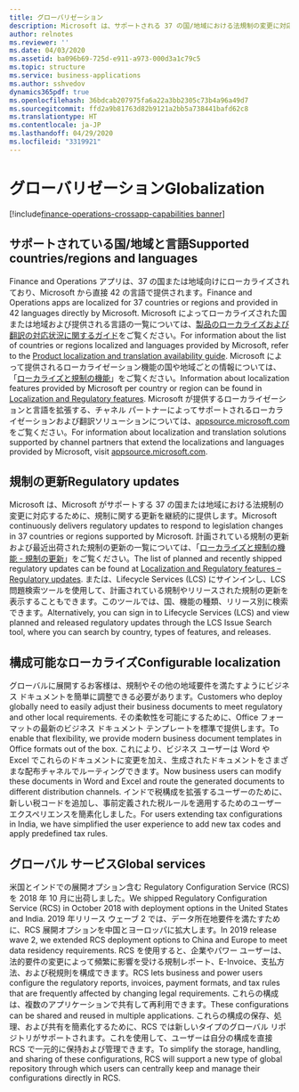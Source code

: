 ```yaml
---
title: グローバリゼーション
description: Microsoft は、サポートされる 37 の国/地域における法規制の変更に対応するために、規制に関する更新を継続的に提供します。 また、お客様は Office フォーマットでビジネス ドキュメントを簡単に調整して、現地の要件を満たし、生成されたドキュメントをさまざまな配布チャネルに送ることができます。
author: relnotes
ms.reviewer: ''
ms.date: 04/03/2020
ms.assetid: ba096b69-725d-e911-a973-000d3a1c79c5
ms.topic: structure
ms.service: business-applications
ms.author: sshvedov
dynamics365pdf: true
ms.openlocfilehash: 36bdcab207975fa6a22a3bb2305c73b4a96a49d7
ms.sourcegitcommit: ffd2a9b81763d82b9121a2bb5a738441bafd62c8
ms.translationtype: HT
ms.contentlocale: ja-JP
ms.lasthandoff: 04/29/2020
ms.locfileid: "3319921"
---
```

# <a name="globalization"></a><span data-ttu-id="9e78a-104">グローバリゼーション</span><span class="sxs-lookup"><span data-stu-id="9e78a-104">Globalization</span></span>

[!include[finance-operations-crossapp-capabilities banner](../includes/finance-operations-crossapp-capabilities.md)]

<!--structure start-->
## <a name="supported-countriesregions-and-languages"></a><span data-ttu-id="9e78a-105">サポートされている国/地域と言語</span><span class="sxs-lookup"><span data-stu-id="9e78a-105">Supported countries/regions and languages</span></span>
<span data-ttu-id="9e78a-106">Finance and Operations アプリは、37 の国または地域向けにローカライズされており、Microsoft から直接 42 の言語で提供されます。</span><span class="sxs-lookup"><span data-stu-id="9e78a-106">Finance and Operations apps are localized for 37 countries or regions and provided in 42 languages directly by Microsoft.</span></span> <span data-ttu-id="9e78a-107">Microsoft によってローカライズされた国または地域および提供される言語の一覧については、[製品のローカライズおよび翻訳の対応状況に関するガイド](https://aka.ms/dynamics_365_international_availability_deck)をご覧ください。</span><span class="sxs-lookup"><span data-stu-id="9e78a-107">For information about the list of countries or regions localized and languages provided by Microsoft, refer to the [Product localization and translation availability guide](https://aka.ms/dynamics_365_international_availability_deck).</span></span> <span data-ttu-id="9e78a-108">Microsoft によって提供されるローカライゼーション機能の国や地域ごとの情報については、「[ローカライズと規制の機能](https://docs.microsoft.com/dynamics365/unified-operations/dev-itpro/lcs-solutions/country-region?toc=/fin-and-ops/toc.json)」をご覧ください。</span><span class="sxs-lookup"><span data-stu-id="9e78a-108">Information about localization features provided by Microsoft per country or region can be found in [Localization and Regulatory features](https://docs.microsoft.com/dynamics365/unified-operations/dev-itpro/lcs-solutions/country-region?toc=/fin-and-ops/toc.json).</span></span> <span data-ttu-id="9e78a-109">Microsoft が提供するローカライゼーションと言語を拡張する、チャネル パートナーによってサポートされるローカライゼーションおよび翻訳ソリューションについては、[appsource.microsoft.com](https://appsource.microsoft.com/marketplace/apps?search=localization&product=dynamics-365%3Bdynamics-365-for-finance-and-operations&page=1) をご覧ください。</span><span class="sxs-lookup"><span data-stu-id="9e78a-109">For information about localization and translation solutions supported by channel partners that extend the localizations and languages provided by Microsoft, visit [appsource.microsoft.com](https://appsource.microsoft.com/marketplace/apps?search=localization&product=dynamics-365%3Bdynamics-365-for-finance-and-operations&page=1).</span></span> 

## <a name="regulatory-updates"></a><span data-ttu-id="9e78a-110">規制の更新</span><span class="sxs-lookup"><span data-stu-id="9e78a-110">Regulatory updates</span></span> 
<span data-ttu-id="9e78a-111">Microsoft は、Microsoft がサポートする 37 の国または地域における法規制の変更に対応するために、規制に関する更新を継続的に提供します。</span><span class="sxs-lookup"><span data-stu-id="9e78a-111">Microsoft continuously delivers regulatory updates to respond to legislation changes in 37 countries or regions supported by Microsoft.</span></span> <span data-ttu-id="9e78a-112">計画されている規制の更新および最近出荷された規制の更新の一覧については、「[ローカライズと規制の機能 - 規制の更新](https://docs.microsoft.com/dynamics365/unified-operations/financials/localizations/regulatory-updates)」をご覧ください。</span><span class="sxs-lookup"><span data-stu-id="9e78a-112">The list of planned and recently shipped regulatory updates can be found at [Localization and Regulatory features – Regulatory updates](https://docs.microsoft.com/dynamics365/unified-operations/financials/localizations/regulatory-updates).</span></span> <span data-ttu-id="9e78a-113">または、Lifecycle Services (LCS) にサインインし、LCS 問題検索ツールを使用して、計画されている規制やリリースされた規制の更新を表示することもできます。このツールでは、国、機能の種類、リリース別に検索できます。</span><span class="sxs-lookup"><span data-stu-id="9e78a-113">Alternatively, you can sign in to Lifecycle Services (LCS) and view planned and released regulatory updates through the LCS Issue Search tool, where you can search by country, types of features, and releases.</span></span>  

## <a name="configurable-localization"></a><span data-ttu-id="9e78a-114">構成可能なローカライズ</span><span class="sxs-lookup"><span data-stu-id="9e78a-114">Configurable localization</span></span>
<span data-ttu-id="9e78a-115">グローバルに展開するお客様は、規制やその他の地域要件を満たすようにビジネス ドキュメントを簡単に調整できる必要があります。</span><span class="sxs-lookup"><span data-stu-id="9e78a-115">Customers who deploy globally need to easily adjust their business documents to meet regulatory and other local requirements.</span></span> <span data-ttu-id="9e78a-116">その柔軟性を可能にするために、Office フォーマットの最新のビジネス ドキュメント テンプレートを標準で提供します。</span><span class="sxs-lookup"><span data-stu-id="9e78a-116">To enable that flexibility, we provide modern business document templates in Office formats out of the box.</span></span> <span data-ttu-id="9e78a-117">これにより、ビジネス ユーザーは Word や Excel でこれらのドキュメントに変更を加え、生成されたドキュメントをさまざまな配布チャネルでルーティングできます。</span><span class="sxs-lookup"><span data-stu-id="9e78a-117">Now business users can modify these documents in Word and Excel and route the generated documents to different distribution channels.</span></span> <span data-ttu-id="9e78a-118">インドで税構成を拡張するユーザーのために、新しい税コードを追加し、事前定義された税ルールを適用するためのユーザー エクスペリエンスを簡素化しました。</span><span class="sxs-lookup"><span data-stu-id="9e78a-118">For users extending tax configurations in India, we have simplified the user experience to add new tax codes and apply predefined tax rules.</span></span>

## <a name="global-services"></a><span data-ttu-id="9e78a-119">グローバル サービス</span><span class="sxs-lookup"><span data-stu-id="9e78a-119">Global services</span></span>
<span data-ttu-id="9e78a-120">米国とインドでの展開オプション含む Regulatory Configuration Service (RCS) を 2018 年 10 月に出荷しました。</span><span class="sxs-lookup"><span data-stu-id="9e78a-120">We shipped Regulatory Configuration Service (RCS) in October 2018 with deployment options in the United States and India.</span></span> <span data-ttu-id="9e78a-121">2019 年リリース ウェーブ 2 では、データ所在地要件を満たすために、RCS 展開オプションを中国とヨーロッパに拡大します。</span><span class="sxs-lookup"><span data-stu-id="9e78a-121">In 2019 release wave 2, we extended RCS deployment options to China and Europe to meet data residency requirements.</span></span> <span data-ttu-id="9e78a-122">RCS を使用すると、企業やパワー ユーザーは、法的要件の変更によって頻繁に影響を受ける規制レポート、E-Invoice、支払方法、および税規則を構成できます。</span><span class="sxs-lookup"><span data-stu-id="9e78a-122">RCS lets business and power users configure the regulatory reports, invoices, payment formats, and tax rules that are frequently affected by changing legal requirements.</span></span> <span data-ttu-id="9e78a-123">これらの構成は、複数のアプリケーションで共有して再利用できます。</span><span class="sxs-lookup"><span data-stu-id="9e78a-123">These configurations can be shared and reused in multiple applications.</span></span> <span data-ttu-id="9e78a-124">これらの構成の保存、処理、および共有を簡素化するために、RCS では新しいタイプのグローバル リポジトリがサポートされます。これを使用して、ユーザーは自分の構成を直接 RCS で一元的に保持および管理できます。</span><span class="sxs-lookup"><span data-stu-id="9e78a-124">To simplify the storage, handling, and sharing of these configurations, RCS will support a new type of global repository through which users can centrally keep and manage their configurations directly in RCS.</span></span>
<!--structure end-->



